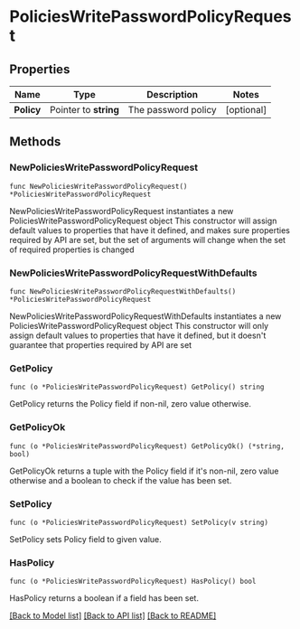 # PoliciesWritePasswordPolicyRequest


## Properties

Name | Type | Description | Notes
------------ | ------------- | ------------- | -------------
**Policy** | Pointer to **string** | The password policy | [optional] 



## Methods


### NewPoliciesWritePasswordPolicyRequest

`func NewPoliciesWritePasswordPolicyRequest() *PoliciesWritePasswordPolicyRequest`

NewPoliciesWritePasswordPolicyRequest instantiates a new PoliciesWritePasswordPolicyRequest object
This constructor will assign default values to properties that have it defined,
and makes sure properties required by API are set, but the set of arguments
will change when the set of required properties is changed

### NewPoliciesWritePasswordPolicyRequestWithDefaults

`func NewPoliciesWritePasswordPolicyRequestWithDefaults() *PoliciesWritePasswordPolicyRequest`

NewPoliciesWritePasswordPolicyRequestWithDefaults instantiates a new PoliciesWritePasswordPolicyRequest object
This constructor will only assign default values to properties that have it defined,
but it doesn't guarantee that properties required by API are set


### GetPolicy

`func (o *PoliciesWritePasswordPolicyRequest) GetPolicy() string`

GetPolicy returns the Policy field if non-nil, zero value otherwise.

### GetPolicyOk

`func (o *PoliciesWritePasswordPolicyRequest) GetPolicyOk() (*string, bool)`

GetPolicyOk returns a tuple with the Policy field if it's non-nil, zero value otherwise
and a boolean to check if the value has been set.

### SetPolicy

`func (o *PoliciesWritePasswordPolicyRequest) SetPolicy(v string)`

SetPolicy sets Policy field to given value.


### HasPolicy

`func (o *PoliciesWritePasswordPolicyRequest) HasPolicy() bool`

HasPolicy returns a boolean if a field has been set.









[[Back to Model list]](../README.md#documentation-for-models) [[Back to API list]](../README.md#documentation-for-api-endpoints) [[Back to README]](../README.md)


